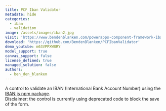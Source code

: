 ```yaml
---
title: PCF Iban Validator
metadate: hide
categories:
  - iban
  - validation
image: /assets/images/iban2.jpg
visit: 'https://www.bendenblanken.com/powerapps-component-framework-iban-validator/'
download: 'https://github.com/BendenBlanken/PCFIbanValidator'
demo_youtube: m63VPPXW8RY
model_support: true
canvas_support: false
license_defined: true
managed_solution: false
authors:
  - ben_den_blanken
---
```


A control to validate an IBAN (International Bank Account Number) using the <a target="_blank" href="https://www.npmjs.com/package/iban">IBAN.js npm package</a>.<br/>
Disclaimer: the control is currently using deprecated code to block the save of the form.
